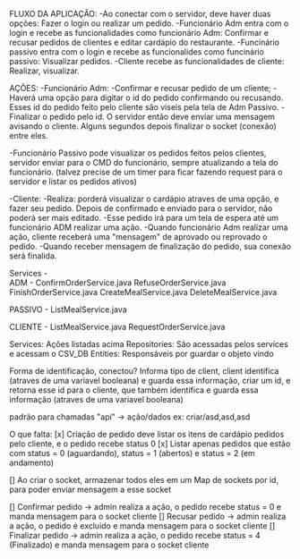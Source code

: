 FLUXO DA APLICAÇÃO:
-Ao conectar com o servidor, deve haver duas opções: Fazer o login ou realizar um pedido.
-Funcionário Adm entra com o login e recebe as funcionalidades como funcionário Adm: Confirmar e recusar pedidos de clientes e editar cardápio do restaurante.
-Funcinário passivo entra com o login e recebe as funcionalides como funcinário passivo: Visualizar pedidos.
-Cliente recebe as funcionalidades de cliente: Realizar, visualizar.

AÇÕES:
-Funcionário Adm:
	-Confirmar e recusar pedido de um cliente;
	-Haverá uma opção para digitar o id do pedido confirmando ou recusando. Esses id do pedido feito pelo cliente são viseis pela tela de Adm Passivo.
	-Finalizar o pedido pelo id. O servidor então deve enviar uma mensagem avisando o cliente. Alguns segundos depois finalizar o socket (conexão) entre eles.

-Funcionário Passivo pode visualizar os pedidos feitos pelos clientes, servidor enviar para o CMD do funcionário, sempre atualizando a tela do funcionário. 
(talvez precise de um timer para ficar fazendo request para o servidor e listar os pedidos ativos)

-Cliente: 
	-Realiza: porderá visualizar o cardápio atraves de uma opção, e fazer seu pedido. Depois de confirmado e enviado para o servidor, não poderá ser mais editado.
	-Esse pedido irá para um tela de espera até um funcionário ADM realizar uma ação.
	-Quando funcionário Adm realizar uma ação, cliente receberá uma "mensagem" de aprovado ou reprovado o pedido. 
	-Quando receber mensagem de finalização do pedido, sua conexão será finalida.


Services -  
  ADM - 
    ConfirmOrderService.java
    RefuseOrderService.java
    FinishOrderService.java
    CreateMealService.java
    DeleteMealService.java

  PASSIVO - 
    ListMealService.java

  CLIENTE -
    ListMealService.java
    RequestOrderService.java

Services: Ações listadas acima
Repositories: São acessadas pelos services e acessam o CSV_DB
Entities: Responsáveis por guardar o objeto vindo 

Forma de identificação, conectou? Informa tipo de client, client identifica (atraves de uma variavel booleana) e guarda essa informação, criar um id, e retorna esse id para o cliente, que também identifica e guarda essa informação (atraves de uma variavel booleana)

padrão para chamadas "api" -> ação/dados
ex: criar/asd,asd,asd

O que falta:
  [x] Criação de pedido deve listar os itens de cardápio pedidos pelo cliente, e o pedido recebe status 0
  [x] Listar apenas pedidos que estão com status = 0 (aguardando), status = 1 (abertos) e status = 2 (em andamento)
  
  [] Ao criar o socket, armazenar todos eles em um Map de sockets por id, para poder enviar mensagem a esse socket

  [] Confirmar pedido -> admin realiza a ação, o pedido recebe status = 0 e manda mensagem para o socket cliente
  [] Recusar pedido -> admin realiza a ação, o pedido é excluido e manda mensagem para o socket cliente
  [] Finalizar pedido -> admin realiza a ação, o pedido recebe status = 4 (Finalizado) e manda mensagem para o socket cliente 